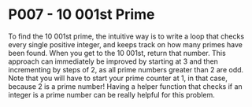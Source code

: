# P007 - 10 001st Prime
To find the 10 001st prime, the intuitive way is to write a loop that checks every single positive integer, and keeps track on how many primes have been found.
When you get to the 10 001st, return that number.
This approach can immediately be improved by starting at 3 and then incrementing by steps of 2, as all prime numbers greater than 2 are odd.
Note that you will have to start your prime counter at 1, in that case, because 2 is a prime number!
Having a helper function that checks if an integer is a prime number can be really helpful for this problem.
